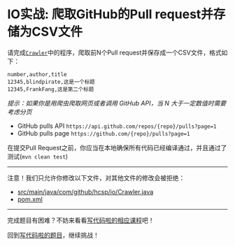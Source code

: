 # IO实战: 爬取GitHub的Pull request并存储为CSV文件

请完成[`Crawler`](https://github.com/hcsp/save-pull-requests-to-csv/blob/master/src/main/java/com/github/hcsp/io/Crawler.java)中的程序，爬取前N个Pull request并保存成一个CSV文件，格式如下：

```
number,author,title
12345,blindpirate,这是一个标题
12345,FrankFang,这是第二个标题
```
*提示：如果你是用爬虫爬取网页或者调用 GitHub API，当 N 大于一定数值时需要考虑分页*
- GitHub pulls API `https://api.github.com/repos/{repo}/pulls?page=1`
- GitHub pulls page `https://github.com/{repo}/pulls?page=1`

在提交Pull Request之前，你应当在本地确保所有代码已经编译通过，并且通过了测试(`mvn clean test`)

-----
注意！我们只允许你修改以下文件，对其他文件的修改会被拒绝：
- [src/main/java/com/github/hcsp/io/Crawler.java](https://github.com/hcsp/save-pull-requests-to-csv/blob/master/src/main/java/com/github/hcsp/io/Crawler.java)
- [pom.xml](https://github.com/hcsp/save-pull-requests-to-csv/blob/master/pom.xml)
-----


完成题目有困难？不妨来看看[写代码啦的相应课程](https://xiedaimala.com/tasks/661cd7ab-7fea-47d0-8e11-555d6fca751d)吧！

回到[写代码啦的题目](https://xiedaimala.com/tasks/661cd7ab-7fea-47d0-8e11-555d6fca751d/quizzes/6c87ef57-7f06-4af2-9112-86dd27ff099d)，继续挑战！
